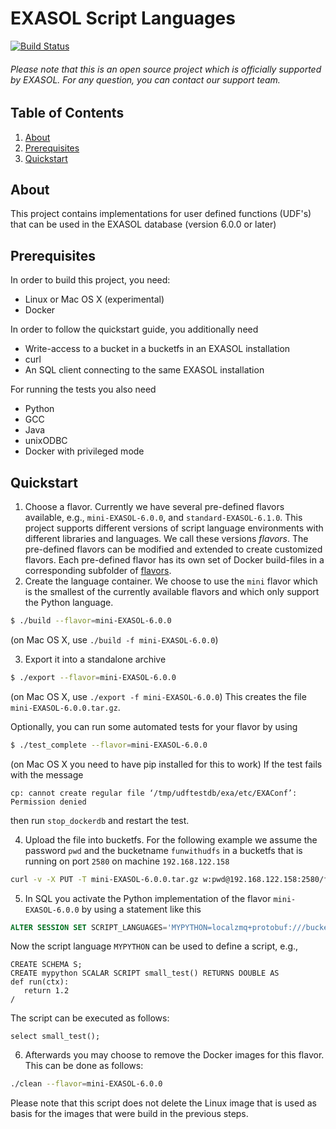 # EXASOL Script Languages
[![Build Status](https://travis-ci.org/exasol/script-languages.svg?branch=master)](https://travis-ci.org/exasol/script-languages)

###### Please note that this is an open source project which is officially supported by EXASOL. For any question, you can contact our support team.

## Table of Contents
1. [About](#about)
2. [Prerequisites](#prerequisites)
3. [Quickstart](#quickstart)

## About
This project contains implementations for user defined functions (UDF's) that can be used in the EXASOL database (version 6.0.0 or later)

## Prerequisites
In order to build this project, you need:
* Linux or Mac OS X (experimental)
* Docker

In order to follow the quickstart guide, you additionally need
* Write-access to a bucket in a bucketfs in an EXASOL installation
* curl
* An SQL client connecting to the same EXASOL installation

For running the tests you also need
* Python
* GCC
* Java
* unixODBC
* Docker with privileged mode

## Quickstart
1. Choose a flavor. Currently we have several pre-defined flavors available, e.g., `mini-EXASOL-6.0.0`, and `standard-EXASOL-6.1.0`.
This project supports different versions of script language environments with different libraries and languages.
We call these versions _flavors_. The pre-defined flavors can be modified and extended to create customized flavors.
Each pre-defined flavor has its own set of Docker build-files in a corresponding subfolder of [flavors](flavors).
2. Create the language container. We choose to use the `mini` flavor which is the smallest of the currently available flavors and which only support the Python language.
```bash
$ ./build --flavor=mini-EXASOL-6.0.0
```
(on Mac OS X, use `./build -f mini-EXASOL-6.0.0`)

3. Export it into a standalone archive
```bash
$ ./export --flavor=mini-EXASOL-6.0.0
```
(on Mac OS X, use `./export -f mini-EXASOL-6.0.0`)
This creates the file `mini-EXASOL-6.0.0.tar.gz`.

Optionally, you can run some automated tests for your flavor by using
```bash
$ ./test_complete --flavor=mini-EXASOL-6.0.0
```
(on Mac OS X you need to have pip installed for this to work)
If the test fails with the message
```
cp: cannot create regular file ‘/tmp/udftestdb/exa/etc/EXAConf’: Permission denied
```
then run `stop_dockerdb` and restart the test.

4. Upload the file into bucketfs. For the following example we assume the password `pwd` and the bucketname `funwithudfs` in a bucketfs that is running on port `2580` on machine `192.168.122.158`
```bash
curl -v -X PUT -T mini-EXASOL-6.0.0.tar.gz w:pwd@192.168.122.158:2580/funwithudfs/mini-EXASOL-6.0.0.tar.gz
```
5. In SQL you activate the Python implementation of the flavor `mini-EXASOL-6.0.0` by using a statement like this
```sql
ALTER SESSION SET SCRIPT_LANGUAGES='MYPYTHON=localzmq+protobuf:///bucketfsname/funwithudfs/mini-EXASOL-6.0.0?lang=python#buckets/bucketfsname/funwithudfs/mini-EXASOL-6.0.0/exaudf/exaudfclient';
```
Now the script language `MYPYTHON` can be used to define a script, e.g., 
```
CREATE SCHEMA S;
CREATE mypython SCALAR SCRIPT small_test() RETURNS DOUBLE AS
def run(ctx):
   return 1.2
/
```
The script can be executed as follows:
```
select small_test();
```
6. Afterwards you may choose to remove the Docker images for this flavor. This can be done as follows:
```bash
./clean --flavor=mini-EXASOL-6.0.0
```
Please note that this script does not delete the Linux image that is used as basis for the images that were build in the previous steps.



